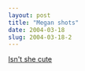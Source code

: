 ```yaml
---
layout: post
title: "Megan shots"
date: 2004-03-18
slug: 2004-03-18-2
---
```


 [ Isn&apos;t she cute ](http://www.muttmansion.com/wiki.cgi?MeganPictures031804) 

